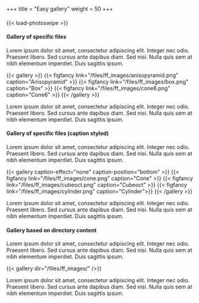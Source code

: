 +++
title = "Easy gallery"
weight = 50
+++

#### 

{{< load-photoswipe >}}

#### Gallery of specific files

Lorem ipsum dolor sit amet, consectetur adipiscing elit. Integer nec odio. Praesent libero. Sed cursus ante dapibus diam. Sed nisi. Nulla quis sem at nibh elementum imperdiet. Duis sagittis ipsum. 

{{< gallery >}}
{{< figfancy link="/files/ff_images/anisopyramid.png" caption="Anisopyramid" >}}
{{< figfancy link="/files/ff_images/box.png" caption="Box" >}}
{{< figfancy link="/files/ff_images/cone6.png" caption="Cone6" >}}
{{< /gallery >}}

Lorem ipsum dolor sit amet, consectetur adipiscing elit. Integer nec odio. Praesent libero. Sed cursus ante dapibus diam. Sed nisi. Nulla quis sem at nibh elementum imperdiet. Duis sagittis ipsum. 

#### Gallery of specific files (caption styled)

Lorem ipsum dolor sit amet, consectetur adipiscing elit. Integer nec odio. Praesent libero. Sed cursus ante dapibus diam. Sed nisi. Nulla quis sem at nibh elementum imperdiet. Duis sagittis ipsum. 

{{< gallery caption-effect="none" caption-position="bottom" >}}
{{< figfancy link="/files/ff_images/cone.png" caption="Cone" >}}
{{< figfancy link="/files/ff_images/cubeoct.png" caption="Cubeoct" >}}
{{< figfancy link="/files/ff_images/cylinder.png" caption="Cylinder">}}
{{< /gallery >}}

Lorem ipsum dolor sit amet, consectetur adipiscing elit. Integer nec odio. Praesent libero. Sed cursus ante dapibus diam. Sed nisi. Nulla quis sem at nibh elementum imperdiet. Duis sagittis ipsum. 

#### Gallery based on directory content

Lorem ipsum dolor sit amet, consectetur adipiscing elit. Integer nec odio. Praesent libero. Sed cursus ante dapibus diam. Sed nisi. Nulla quis sem at nibh elementum imperdiet. Duis sagittis ipsum. 

{{< gallery dir="/files/ff_images/" />}}

Lorem ipsum dolor sit amet, consectetur adipiscing elit. Integer nec odio. Praesent libero. Sed cursus ante dapibus diam. Sed nisi. Nulla quis sem at nibh elementum imperdiet. Duis sagittis ipsum. 
